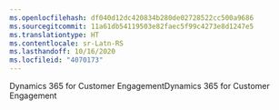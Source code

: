```yaml
---
ms.openlocfilehash: df040d12dc420834b280de02728522cc500a9686
ms.sourcegitcommit: 11a61db54119503e82faec5f99c4273e8d1247e5
ms.translationtype: HT
ms.contentlocale: sr-Latn-RS
ms.lasthandoff: 10/16/2020
ms.locfileid: "4070173"
---
```

<span data-ttu-id="64612-101">Dynamics 365 for Customer Engagement</span><span class="sxs-lookup"><span data-stu-id="64612-101">Dynamics 365 for Customer Engagement</span></span>
